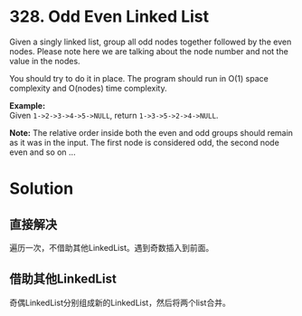 # 328. Odd Even Linked List

Given a singly linked list, group all odd nodes together followed by the even nodes. Please note here we are talking about the node number and not the value in the nodes.

You should try to do it in place. The program should run in O(1) space complexity and O(nodes) time complexity.

**Example:**<br>
Given `1->2->3->4->5->NULL`,
return `1->3->5->2->4->NULL`.

**Note:**
The relative order inside both the even and odd groups should remain as it was in the input. 
The first node is considered odd, the second node even and so on ...

# Solution

## 直接解决

遍历一次，不借助其他LinkedList。遇到奇数插入到前面。

## 借助其他LinkedList

奇偶LinkedList分别组成新的LinkedList，然后将两个list合并。
